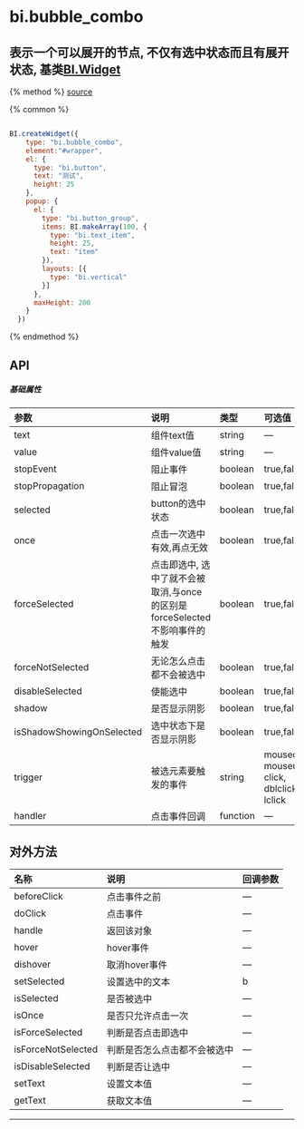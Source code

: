 # bi.bubble_combo

## 表示一个可以展开的节点, 不仅有选中状态而且有展开状态, 基类[BI.Widget](/core/widget.md)

{% method %}
[source](https://jsfiddle.net/fineui/urvt04so/)

{% common %}
```javascript

BI.createWidget({
    type: "bi.bubble_combo",
    element:"#wrapper",
    el: {
      type: "bi.button",
      text: "测试",
      height: 25
    },
    popup: {
      el: {
        type: "bi.button_group",
        items: BI.makeArray(100, {
          type: "bi.text_item",
          height: 25,
          text: "item"
        }),
        layouts: [{
          type: "bi.vertical"
        }]
      },
      maxHeight: 200
    }
  })


```

{% endmethod %}

## API
##### 基础属性
| 参数    | 说明           | 类型  | 可选值 | 默认值
| :------ |:-------------  | :-----| :----|:----
| text |  组件text值 | string | —| "" |
| value | 组件value值 | string |— |""|
| stopEvent | 阻止事件 |boolean | true,false | false |
| stopPropagation | 阻止冒泡 | boolean | true,false| false |
| selected | button的选中状态 | boolean | true,false |false |
| once | 点击一次选中有效,再点无效 | boolean | true,false | false|
| forceSelected | 点击即选中, 选中了就不会被取消,与once的区别是forceSelected不影响事件的触发| boolean | true,false| false|
| forceNotSelected | 无论怎么点击都不会被选中 | boolean| true,false | false|
| disableSelected | 使能选中| boolean | true,false| false|
| shadow | 是否显示阴影 | boolean| true,false| false|
| isShadowShowingOnSelected| 选中状态下是否显示阴影|boolean|  true,false | false|
| trigger | 被选元素要触发的事件 | string | mousedown, mouseup, click, dblclick, lclick | null|
| handler | 点击事件回调 | function | —| BI.emptyFn |
 


## 对外方法
| 名称     | 说明                           |  回调参数     
| :------ |:-------------                  | :-----   
| beforeClick | 点击事件之前 | —|
| doClick | 点击事件 | — |
| handle | 返回该对象 | —|
| hover | hover事件| —|
| dishover | 取消hover事件| —|
| setSelected | 设置选中的文本| b|
| isSelected | 是否被选中| —|
| isOnce | 是否只允许点击一次| —|
| isForceSelected| 判断是否点击即选中| —|
| isForceNotSelected| 判断是否怎么点击都不会被选中|—|
| isDisableSelected| 判断是否让选中|—|
| setText| 设置文本值|—|
| getText| 获取文本值|—|




---


